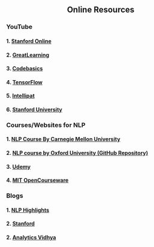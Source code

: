 <h2 align="center"> Online Resources</h2>
<h3>YouTube</h3>
<h4>1.  <a href="https://www.youtube.com/watch?v=rmVRLeJRkl4&list=PLoROMvodv4rOSH4v6133s9LFPRHjEmbmJ"> Stanford Online</a> </h4>
<h4> 2. <a href="https://www.youtube.com/watch?v=igKTO7lQxNo"> GreatLearning </a> </h4>
<h4> 3. <a href="https://www.youtube.com/watch?v=R-AG4-qZs1A&list=PLeo1K3hjS3uuvuAXhYjV2lMEShq2UYSwX"> Codebasics</a></h4>
<h4> 4. <a href="https://www.youtube.com/watch?v=fNxaJsNG3-s&list=PLQY2H8rRoyvzDbLUZkbudP-MFQZwNmU4S"> TensorFlow</a></h4>
<h4> 5. <a href="https://www.youtube.com/watch?v=OQmDhwhj78Y"> Intellipat</a></h4>
<h4> 6. <a href="https://www.youtube.com/playlist?list=PL3FW7Lu3i5Jsnh1rnUwq_TcylNr7EkRe6"> Stanford University</a></h4>

<h3>Courses/Websites for NLP</h3>
<h4>1. <a href="http://demo.clab.cs.cmu.edu/NLP/"> NLP Course By Carnegie Mellon University</a></h4>
<h4>2. <a href="https://github.com/oxford-cs-deepnlp-2017/lectures/blob/master/README.md"> NLP course by Oxford University (GitHub Repository)</a></h4>
<h4>3. <a href="https://www.udemy.com/course/natural-language-processing-nlp-for-beginners-using-nltk-in-python/"> Udemy</a></h4>
<h4>4. <a href="https://ocw.mit.edu/courses/electrical-engineering-and-computer-science/6-864-advanced-natural-language-processing-fall-2005/index.htm"> MIT OpenCourseware</a> </h4>


<h3>Blogs</h3>
<h4>1. <a href="https://soundcloud.com/nlp-highlights"> NLP Highlights</a></h4>
<h4>2. <a href="https://nlp.stanford.edu/blog/"> Stanford</a></h4>
<h4>2. <a href="https://www.analyticsvidhya.com/blog/category/nlp/"> Analytics Vidhya</a></h4>
